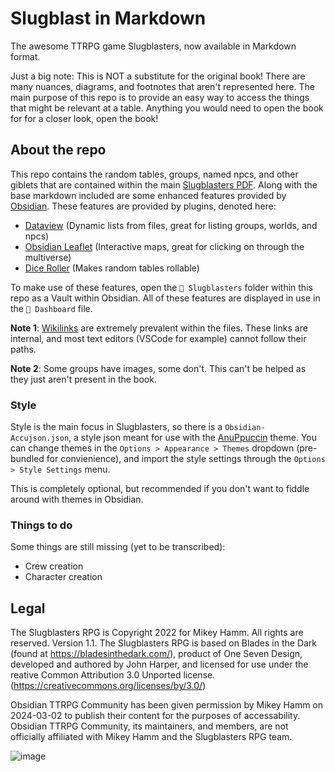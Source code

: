 # Slugblast in Markdown
The awesome TTRPG game Slugblasters, now available in Markdown format.

Just a big note: This is NOT a substitute for the original book! There are many nuances, diagrams, and footnotes that aren't represented here. The main purpose of this repo is to provide an easy way to access the things that might be relevant at a table. Anything you would need to open the book for for a closer look, open the book!

## About the repo

This repo contains the random tables, groups, named npcs, and other giblets that are contained within the main [Slugblasters PDF](https://wilkies.itch.io/slugblaster). Along with the base markdown included are some enhanced features provided by [Obsidian](https://obsidian.md/). These features are provided by plugins, denoted here:

- [Dataview](https://github.com/blacksmithgu/obsidian-dataview) (Dynamic lists from files, great for listing groups, worlds, and npcs)
- [Obsidian Leaflet](https://github.com/javalent/obsidian-leaflet) (Interactive maps, great for clicking on through the multiverse)
- [Dice Roller](https://github.com/javalent/dice-roller) (Makes random tables rollable)

To make use of these features, open the `🐌 Slugblasters` folder within this repo as a Vault within Obsidian. All of these features are displayed in use in the `🐌 Dashboard` file.

**Note 1**: [Wikilinks](https://help.obsidian.md/Linking+notes+and+files/Internal+links) are extremely prevalent within the files. These links are internal, and most text editors (VSCode for example) cannot follow their paths.

**Note 2**: Some groups have images, some don't. This can't be helped as they just aren't present in the book.

### Style

Style is the main focus in Slugblasters, so there is a `Obsidian-Accujson.json`, a style json meant for use with the [AnuPpuccin](https://github.com/AnubisNekhet/anuppuccin) theme. You can change themes in the `Options > Appearance > Themes` dropdown (pre-bundled for convienience), and import the style settings through the `Options > Style Settings` menu.

This is completely optional, but recommended if you don't want to fiddle around with themes in Obsidian.

### Things to do

Some things are still missing (yet to be transcribed):

- Crew creation
- Character creation

## Legal

The Slugblasters RPG is Copyright 2022 for Mikey Hamm. All rights are reserved. Version 1.1.
The Slugblasters RPG is based on Blades in the Dark (found at https://bladesinthedark.com/), product of One Seven Design, developed and authored by John Harper, and licensed for use under the reative Common Attribution 3.0 Unported license. (https://creativecommons.org/licenses/by/3.0/)

Obsidian TTRPG Community has been given permission by Mikey Hamm on 2024-03-02 to publish their content for the purposes of accessability. Obsidian TTRPG Community, its maintainers, and members, are not officially affiliated with Mikey Hamm and the Slugblasters RPG team.

![image](https://github.com/Obsidian-TTRPG-Community/Slugblasters-in-Markdown/assets/68425372/19dba240-7b24-41ea-b604-0e139010968e)
